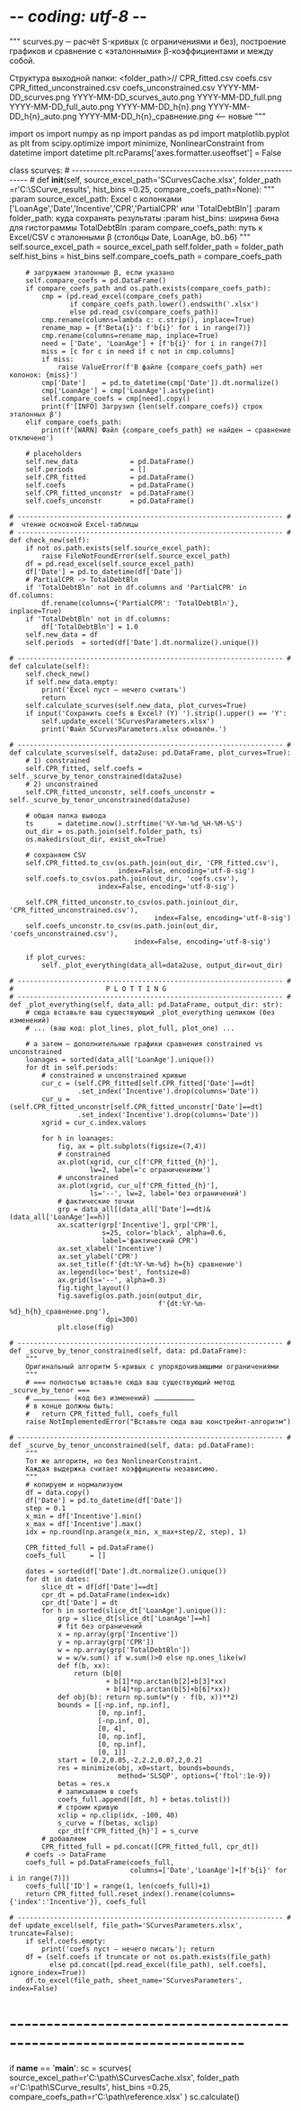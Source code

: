 # -*- coding: utf-8 -*-
"""
scurves.py ─ расчёт S-кривых (с ограничениями и без), построение графиков и сравнение
с «эталонными» β-коэффициентами и между собой.

Структура выходной папки:
    <folder_path>/<timestamp>/
        CPR_fitted.csv
        coefs.csv
        CPR_fitted_unconstrained.csv
        coefs_unconstrained.csv
        YYYY-MM-DD_scurves.png
        YYYY-MM-DD_scurves_auto.png
        YYYY-MM-DD_full.png
        YYYY-MM-DD_full_auto.png
        YYYY-MM-DD_h{n}.png
        YYYY-MM-DD_h{n}_auto.png
        YYYY-MM-DD_h{n}_сравнение.png   <-- новые
"""

import os
import numpy as np
import pandas as pd
import matplotlib.pyplot as plt
from scipy.optimize import minimize, NonlinearConstraint
from datetime import datetime
plt.rcParams['axes.formatter.useoffset'] = False


class scurves:
    # ------------------------------------------------------------------ #
    def __init__(self,
                 source_excel_path='SCurvesCache.xlsx',
                 folder_path      =r'C:\SCurve_results',
                 hist_bins        =0.25,
                 compare_coefs_path=None):
        """
        :param source_excel_path: Excel с колонками ['LoanAge','Date','Incentive','CPR','PartialCPR' или 'TotalDebtBln']
        :param folder_path: куда сохранять результаты
        :param hist_bins: ширина бина для гистограммы TotalDebtBln
        :param compare_coefs_path: путь к Excel/CSV с эталонными β (столбцы Date, LoanAge, b0..b6)
        """
        self.source_excel_path  = source_excel_path
        self.folder_path        = folder_path
        self.hist_bins          = hist_bins
        self.compare_coefs_path = compare_coefs_path

        # загружаем эталонные β, если указано
        self.compare_coefs = pd.DataFrame()
        if compare_coefs_path and os.path.exists(compare_coefs_path):
            cmp = (pd.read_excel(compare_coefs_path)
                   if compare_coefs_path.lower().endswith('.xlsx')
                   else pd.read_csv(compare_coefs_path))
            cmp.rename(columns=lambda c: c.strip(), inplace=True)
            rename_map = {f'Beta{i}': f'b{i}' for i in range(7)}
            cmp.rename(columns=rename_map, inplace=True)
            need = ['Date', 'LoanAge'] + [f'b{i}' for i in range(7)]
            miss = [c for c in need if c not in cmp.columns]
            if miss:
                raise ValueError(f'В файле {compare_coefs_path} нет колонок: {miss}')
            cmp['Date']    = pd.to_datetime(cmp['Date']).dt.normalize()
            cmp['LoanAge'] = cmp['LoanAge'].astype(int)
            self.compare_coefs = cmp[need].copy()
            print(f'[INFO] Загрузил {len(self.compare_coefs)} строк эталонных β')
        elif compare_coefs_path:
            print(f'[WARN] Файл {compare_coefs_path} не найден → сравнение отключено')

        # placeholders
        self.new_data             = pd.DataFrame()
        self.periods              = []
        self.CPR_fitted           = pd.DataFrame()
        self.coefs                = pd.DataFrame()
        self.CPR_fitted_unconstr  = pd.DataFrame()
        self.coefs_unconstr       = pd.DataFrame()

    # ------------------------------------------------------------------ #
    #  чтение основной Excel-таблицы
    # ------------------------------------------------------------------ #
    def check_new(self):
        if not os.path.exists(self.source_excel_path):
            raise FileNotFoundError(self.source_excel_path)
        df = pd.read_excel(self.source_excel_path)
        df['Date'] = pd.to_datetime(df['Date'])
        # PartialCPR -> TotalDebtBln
        if 'TotalDebtBln' not in df.columns and 'PartialCPR' in df.columns:
            df.rename(columns={'PartialCPR': 'TotalDebtBln'}, inplace=True)
        if 'TotalDebtBln' not in df.columns:
            df['TotalDebtBln'] = 1.0
        self.new_data = df
        self.periods  = sorted(df['Date'].dt.normalize().unique())

    # ------------------------------------------------------------------ #
    def calculate(self):
        self.check_new()
        if self.new_data.empty:
            print('Excel пуст – нечего считать')
            return
        self.calculate_scurves(self.new_data, plot_curves=True)
        if input('Сохранить coefs в Excel? (Y) ').strip().upper() == 'Y':
            self.update_excel('SCurvesParameters.xlsx')
            print('Файл SCurvesParameters.xlsx обновлён.')

    # ------------------------------------------------------------------ #
    def calculate_scurves(self, data2use: pd.DataFrame, plot_curves=True):
        # 1) constrained
        self.CPR_fitted, self.coefs = self._scurve_by_tenor_constrained(data2use)
        # 2) unconstrained
        self.CPR_fitted_unconstr, self.coefs_unconstr = self._scurve_by_tenor_unconstrained(data2use)

        # общая папка вывода
        ts      = datetime.now().strftime('%Y-%m-%d_%H-%M-%S')
        out_dir = os.path.join(self.folder_path, ts)
        os.makedirs(out_dir, exist_ok=True)

        # сохраняем CSV
        self.CPR_fitted.to_csv(os.path.join(out_dir, 'CPR_fitted.csv'),
                               index=False, encoding='utf-8-sig')
        self.coefs.to_csv(os.path.join(out_dir, 'coefs.csv'),
                          index=False, encoding='utf-8-sig')

        self.CPR_fitted_unconstr.to_csv(os.path.join(out_dir, 'CPR_fitted_unconstrained.csv'),
                                        index=False, encoding='utf-8-sig')
        self.coefs_unconstr.to_csv(os.path.join(out_dir, 'coefs_unconstrained.csv'),
                                   index=False, encoding='utf-8-sig')

        if plot_curves:
            self._plot_everything(data_all=data2use, output_dir=out_dir)

    # ------------------------------------------------------------------ #
    #                       P L O T T I N G
    # ------------------------------------------------------------------ #
    def _plot_everything(self, data_all: pd.DataFrame, output_dir: str):
        # сюда вставьте ваш существующий _plot_everything целиком (без изменений)
        # ... (ваш код: plot_lines, plot_full, plot_one) ...

        # а затем — дополнительные графики сравнения constrained vs unconstrained
        loanages = sorted(data_all['LoanAge'].unique())
        for dt in self.periods:
            # constrained и unconstrained кривые
            cur_c = (self.CPR_fitted[self.CPR_fitted['Date']==dt]
                     .set_index('Incentive').drop(columns='Date'))
            cur_u = (self.CPR_fitted_unconstr[self.CPR_fitted_unconstr['Date']==dt]
                     .set_index('Incentive').drop(columns='Date'))
            xgrid = cur_c.index.values

            for h in loanages:
                fig, ax = plt.subplots(figsize=(7,4))
                # constrained
                ax.plot(xgrid, cur_c[f'CPR_fitted_{h}'],
                        lw=2, label='с ограничениями')
                # unconstrained
                ax.plot(xgrid, cur_u[f'CPR_fitted_{h}'],
                        ls='--', lw=2, label='без ограничений')
                # фактические точки
                grp = data_all[(data_all['Date']==dt)&(data_all['LoanAge']==h)]
                ax.scatter(grp['Incentive'], grp['CPR'],
                           s=25, color='black', alpha=0.6,
                           label='фактический CPR')
                ax.set_xlabel('Incentive')
                ax.set_ylabel('CPR')
                ax.set_title(f'{dt:%Y-%m-%d} h={h} сравнение')
                ax.legend(loc='best', fontsize=8)
                ax.grid(ls='--', alpha=0.3)
                fig.tight_layout()
                fig.savefig(os.path.join(output_dir,
                                         f'{dt:%Y-%m-%d}_h{h}_сравнение.png'),
                            dpi=300)
                plt.close(fig)

    # ------------------------------------------------------------------ #
    def _scurve_by_tenor_constrained(self, data: pd.DataFrame):
        """
        Оригинальный алгоритм S-кривых с упорядочивающими ограничениями
        """
        # === полностью вставьте сюда ваш существующий метод _scurve_by_tenor ===
        # ……………………… (код без изменений) …………………………
        # в конце должны быть:
        #   return CPR_fitted_full, coefs_full
        raise NotImplementedError("Вставьте сюда ваш констрейнт-алгоритм")

    # ------------------------------------------------------------------ #
    def _scurve_by_tenor_unconstrained(self, data: pd.DataFrame):
        """
        Тот же алгоритм, но без NonlinearConstraint.
        Каждая выдержка считает коэффициенты независимо.
        """
        # копируем и нормализуем
        df = data.copy()
        df['Date'] = pd.to_datetime(df['Date'])
        step = 0.1
        x_min = df['Incentive'].min()
        x_max = df['Incentive'].max()
        idx = np.round(np.arange(x_min, x_max+step/2, step), 1)

        CPR_fitted_full = pd.DataFrame()
        coefs_full      = []

        dates = sorted(df['Date'].dt.normalize().unique())
        for dt in dates:
            slice_dt = df[df['Date']==dt]
            cpr_dt = pd.DataFrame(index=idx)
            cpr_dt['Date'] = dt
            for h in sorted(slice_dt['LoanAge'].unique()):
                grp = slice_dt[slice_dt['LoanAge']==h]
                # fit без ограничений
                x = np.array(grp['Incentive'])
                y = np.array(grp['CPR'])
                w = np.array(grp['TotalDebtBln'])
                w = w/w.sum() if w.sum()>0 else np.ones_like(w)
                def f(b, xx):
                    return (b[0]
                            + b[1]*np.arctan(b[2]+b[3]*xx)
                            + b[4]*np.arctan(b[5]+b[6]*xx))
                def obj(b): return np.sum(w*(y - f(b, x))**2)
                bounds = [[-np.inf, np.inf],
                          [0, np.inf],
                          [-np.inf, 0],
                          [0, 4],
                          [0, np.inf],
                          [0, np.inf],
                          [0, 1]]
                start = [0.2,0.05,-2,2.2,0.07,2,0.2]
                res = minimize(obj, x0=start, bounds=bounds,
                               method='SLSQP', options={'ftol':1e-9})
                betas = res.x
                # записываем в coefs
                coefs_full.append([dt, h] + betas.tolist())
                # строим кривую
                xclip = np.clip(idx, -100, 40)
                s_curve = f(betas, xclip)
                cpr_dt[f'CPR_fitted_{h}'] = s_curve
            # добавляем
            CPR_fitted_full = pd.concat([CPR_fitted_full, cpr_dt])
        # coefs -> DataFrame
        coefs_full = pd.DataFrame(coefs_full,
                                  columns=['Date','LoanAge']+[f'b{i}' for i in range(7)])
        coefs_full['ID'] = range(1, len(coefs_full)+1)
        return CPR_fitted_full.reset_index().rename(columns={'index':'Incentive'}), coefs_full

    # ------------------------------------------------------------------ #
    def update_excel(self, file_path='SCurvesParameters.xlsx', truncate=False):
        if self.coefs.empty:
            print('coefs пуст – нечего писать'); return
        df = (self.coefs if truncate or not os.path.exists(file_path)
              else pd.concat([pd.read_excel(file_path), self.coefs], ignore_index=True))
        df.to_excel(file_path, sheet_name='SCurvesParameters', index=False)


# ---------------------------------------------------------------------- #
if __name__ == '__main__':
    sc = scurves(
        source_excel_path=r'C:\path\SCurvesCache.xlsx',
        folder_path      =r'C:\path\SCurve_results',
        hist_bins        =0.25,
        compare_coefs_path=r'C:\path\reference.xlsx'
    )
    sc.calculate()
